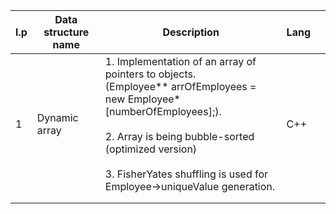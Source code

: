 | l.p | Data structure name | Description                                                                                                                                                                                                                                                 | Lang |   |
|-----|----------------------|-------------------------------------------------------------------------------------------------------------------------------------------------------------------------------------------------------------------------------------------------------------|------|---|
| 1   | Dynamic array        | 1. Implementation of an array of pointers to objects.<br>(Employee** arrOfEmployees = new Employee* [numberOfEmployees];).<br><br>2. Array is being bubble-sorted (optimized version)<br><br>3. FisherYates shuffling is used for Employee->uniqueValue generation. | C++  |   |
|     |                      |                                                                                                                                                                                                                                                             |      |   |
|     |                      |                                                                                                                                                                                                                                                             |      |   |
